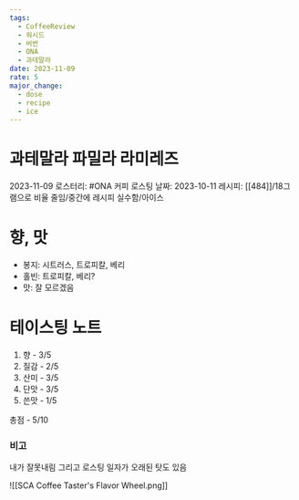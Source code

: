 ```yaml
---
tags:
  - CoffeeReview
  - 워시드
  - 버번
  - ONA
  - 과테말라
date: 2023-11-09
rate: 5
major_change:
  - dose
  - recipe
  - ice
---
```

# 과테말라 파밀라 라미레즈
2023-11-09
로스터리: #ONA 커피
로스팅 날짜: 2023-10-11
레시피: [[484]]/18그램으로 비율 줄임/중간에 레시피 실수함/아이스
# 향, 맛
- 봉지: 시트러스, 트로피칼, 베리
- 홀빈: 트로피칼, 베리?
- 맛: 잘 모르겠음
# 테이스팅 노트
1. 향 - 3/5
2. 질감 - 2/5
3. 산미 - 3/5
4. 단맛 - 3/5
5. 쓴맛 - 1/5

총점 - 5/10

### 비고
내가 잘못내림 그리고 로스팅 일자가 오래된 탓도 있음

![[SCA Coffee Taster's Flavor Wheel.png]]
